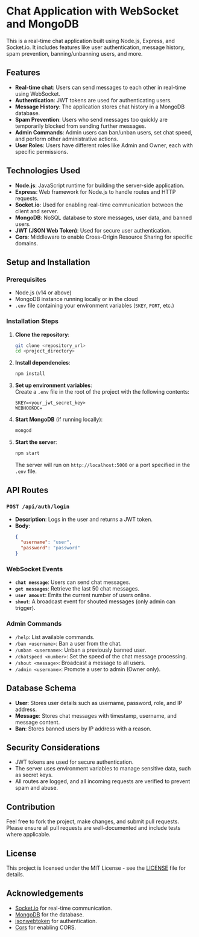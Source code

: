 # Chat Application with WebSocket and MongoDB

This is a real-time chat application built using Node.js, Express, and Socket.io. It includes features like user authentication, message history, spam prevention, banning/unbanning users, and more.

## Features

- **Real-time chat**: Users can send messages to each other in real-time using WebSocket.
- **Authentication**: JWT tokens are used for authenticating users.
- **Message History**: The application stores chat history in a MongoDB database.
- **Spam Prevention**: Users who send messages too quickly are temporarily blocked from sending further messages.
- **Admin Commands**: Admin users can ban/unban users, set chat speed, and perform other administrative actions.
- **User Roles**: Users have different roles like Admin and Owner, each with specific permissions.

## Technologies Used

- **Node.js**: JavaScript runtime for building the server-side application.
- **Express**: Web framework for Node.js to handle routes and HTTP requests.
- **Socket.io**: Used for enabling real-time communication between the client and server.
- **MongoDB**: NoSQL database to store messages, user data, and banned users.
- **JWT (JSON Web Token)**: Used for secure user authentication.
- **Cors**: Middleware to enable Cross-Origin Resource Sharing for specific domains.

## Setup and Installation

### Prerequisites

- Node.js (v14 or above)
- MongoDB instance running locally or in the cloud
- `.env` file containing your environment variables (`SKEY`, `PORT`, etc.)

### Installation Steps

1. **Clone the repository**:
   ```bash
   git clone <repository_url>
   cd <project_directory>
   ```

2. **Install dependencies**:
   ```bash
   npm install
   ```

3. **Set up environment variables**:  
   Create a `.env` file in the root of the project with the following contents:
   ```env
   SKEY=<your_jwt_secret_key>
   WEBHOOKDC=
   ```

4. **Start MongoDB** (if running locally):
   ```bash
   mongod
   ```

5. **Start the server**:
   ```bash
   npm start
   ```

   The server will run on `http://localhost:5000` or a port specified in the `.env` file.

## API Routes

### `POST /api/auth/login`
- **Description**: Logs in the user and returns a JWT token.
- **Body**: 
  ```json
  {
    "username": "user",
    "password": "password"
  }
  ```

### WebSocket Events

- **`chat message`**: Users can send chat messages.
- **`get messages`**: Retrieve the last 50 chat messages.
- **`user amount`**: Emits the current number of users online.
- **`shout`**: A broadcast event for shouted messages (only admin can trigger).

### Admin Commands

- `/help`: List available commands.
- `/ban <username>`: Ban a user from the chat.
- `/unban <username>`: Unban a previously banned user.
- `/chatspeed <number>`: Set the speed of the chat message processing.
- `/shout <message>`: Broadcast a message to all users.
- `/admin <username>`: Promote a user to admin (Owner only).

## Database Schema

- **User**: Stores user details such as username, password, role, and IP address.
- **Message**: Stores chat messages with timestamp, username, and message content.
- **Ban**: Stores banned users by IP address with a reason.

## Security Considerations

- JWT tokens are used for secure authentication.
- The server uses environment variables to manage sensitive data, such as secret keys.
- All routes are logged, and all incoming requests are verified to prevent spam and abuse.

## Contribution

Feel free to fork the project, make changes, and submit pull requests. Please ensure all pull requests are well-documented and include tests where applicable.

## License

This project is licensed under the MIT License - see the [LICENSE](LICENSE) file for details.

## Acknowledgements

- [Socket.io](https://socket.io/) for real-time communication.
- [MongoDB](https://www.mongodb.com/) for the database.
- [jsonwebtoken](https://www.npmjs.com/package/jsonwebtoken) for authentication.
- [Cors](https://www.npmjs.com/package/cors) for enabling CORS.


